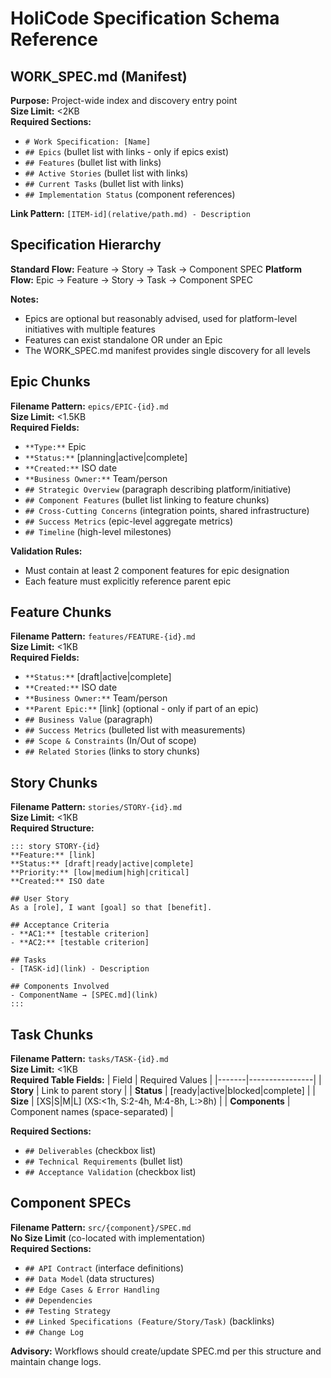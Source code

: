 # HoliCode Specification Schema Reference

## WORK_SPEC.md (Manifest)
**Purpose:** Project-wide index and discovery entry point  
**Size Limit:** <2KB  
**Required Sections:**
- `# Work Specification: [Name]`
- `## Epics` (bullet list with links - only if epics exist)
- `## Features` (bullet list with links)
- `## Active Stories` (bullet list with links)  
- `## Current Tasks` (bullet list with links)
- `## Implementation Status` (component references)

**Link Pattern:** `[ITEM-id](relative/path.md) - Description`

## Specification Hierarchy
**Standard Flow:** Feature → Story → Task → Component SPEC
**Platform Flow:** Epic → Feature → Story → Task → Component SPEC

**Notes:**
- Epics are optional but reasonably advised, used for platform-level initiatives with multiple features
- Features can exist standalone OR under an Epic
- The WORK_SPEC.md manifest provides single discovery for all levels

## Epic Chunks
**Filename Pattern:** `epics/EPIC-{id}.md`  
**Size Limit:** <1.5KB  
**Required Fields:**
- `**Type:**` Epic
- `**Status:**` [planning|active|complete]
- `**Created:**` ISO date
- `**Business Owner:**` Team/person
- `## Strategic Overview` (paragraph describing platform/initiative)
- `## Component Features` (bullet list linking to feature chunks)
- `## Cross-Cutting Concerns` (integration points, shared infrastructure)
- `## Success Metrics` (epic-level aggregate metrics)
- `## Timeline` (high-level milestones)

**Validation Rules:**
- Must contain at least 2 component features for epic designation
- Each feature must explicitly reference parent epic

## Feature Chunks
**Filename Pattern:** `features/FEATURE-{id}.md`  
**Size Limit:** <1KB  
**Required Fields:**
- `**Status:**` [draft|active|complete]
- `**Created:**` ISO date
- `**Business Owner:**` Team/person
- `**Parent Epic:**` [link] (optional - only if part of an epic)
- `## Business Value` (paragraph)
- `## Success Metrics` (bulleted list with measurements)
- `## Scope & Constraints` (In/Out of scope)
- `## Related Stories` (links to story chunks)

## Story Chunks
**Filename Pattern:** `stories/STORY-{id}.md`  
**Size Limit:** <1KB  
**Required Structure:**
```
::: story STORY-{id}
**Feature:** [link]
**Status:** [draft|ready|active|complete]
**Priority:** [low|medium|high|critical]
**Created:** ISO date

## User Story
As a [role], I want [goal] so that [benefit].

## Acceptance Criteria
- **AC1:** [testable criterion]
- **AC2:** [testable criterion]

## Tasks
- [TASK-id](link) - Description

## Components Involved
- ComponentName → [SPEC.md](link)
:::
```

## Task Chunks
**Filename Pattern:** `tasks/TASK-{id}.md`  
**Size Limit:** <1KB  
**Required Table Fields:**
| Field | Required Values |
|-------|----------------|
| **Story** | Link to parent story |
| **Status** | [ready|active|blocked|complete] |
| **Size** | [XS|S|M|L] (XS:<1h, S:2-4h, M:4-8h, L:>8h) |
| **Components** | Component names (space-separated) |

**Required Sections:**
- `## Deliverables` (checkbox list)
- `## Technical Requirements` (bullet list)
- `## Acceptance Validation` (checkbox list)

## Component SPECs
**Filename Pattern:** `src/{component}/SPEC.md`  
**No Size Limit** (co-located with implementation)  
**Required Sections:**
- `## API Contract` (interface definitions)
- `## Data Model` (data structures)
- `## Edge Cases & Error Handling`
- `## Dependencies`
- `## Testing Strategy`
- `## Linked Specifications (Feature/Story/Task)` (backlinks)
- `## Change Log`

**Advisory:** Workflows should create/update SPEC.md per this structure and maintain change logs.
